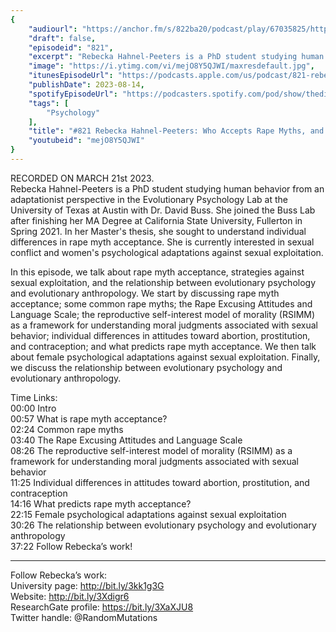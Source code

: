 ```yaml
---
{
	"audiourl": "https://anchor.fm/s/822ba20/podcast/play/67035825/https%3A%2F%2Fd3ctxlq1ktw2nl.cloudfront.net%2Fstaging%2F2023-2-21%2Fc37fb6e8-4fec-fd04-3a1a-1370efa36b1e.m4a",
	"draft": false,
	"episodeid": "821",
	"excerpt": "Rebecka Hahnel-Peeters is a PhD student studying human behavior from an adaptationist perspective in the Evolutionary Psychology Lab at the University of Texas at Austin with Dr. David Buss. She joined the Buss Lab after finishing her MA Degree at California State University, Fullerton in Spring 2021. In her Master's thesis, she sought to understand individual differences in rape myth acceptance. She is currently interested in sexual conflict and women's psychological adaptations against sexual exploitation.",
	"image": "https://i.ytimg.com/vi/mejO8Y5QJWI/maxresdefault.jpg",
	"itunesEpisodeUrl": "https://podcasts.apple.com/us/podcast/821-rebecka-hahnel-peeters-who-accepts-rape-myths-and-why/id1451347236?i=1000624429748&uo=4",
	"publishDate": 2023-08-14,
	"spotifyEpisodeUrl": "https://podcasters.spotify.com/pod/show/thedissenter/episodes/821-Rebecka-Hahnel-Peeters-Who-Accepts-Rape-Myths--and-Why-e20s97h",
	"tags": [
		"Psychology"
	],
	"title": "#821 Rebecka Hahnel-Peeters: Who Accepts Rape Myths, and Why?",
	"youtubeid": "mejO8Y5QJWI"
}
---
```

RECORDED ON MARCH 21st 2023.  
Rebecka Hahnel-Peeters is a PhD student studying human behavior from an adaptationist perspective in the Evolutionary Psychology Lab at the University of Texas at Austin with Dr. David Buss. She joined the Buss Lab after finishing her MA Degree at California State University, Fullerton in Spring 2021. In her Master's thesis, she sought to understand individual differences in rape myth acceptance. She is currently interested in sexual conflict and women's psychological adaptations against sexual exploitation.

In this episode, we talk about rape myth acceptance, strategies against sexual exploitation, and the relationship between evolutionary psychology and evolutionary anthropology. We start by discussing rape myth acceptance; some common rape myths; the Rape Excusing Attitudes and Language Scale; the reproductive self-interest model of morality (RSIMM) as a framework for understanding moral judgments associated with sexual behavior; individual differences in attitudes toward abortion, prostitution, and contraception; and what predicts rape myth acceptance. We then talk about female psychological adaptations against sexual exploitation. Finally, we discuss the relationship between evolutionary psychology and evolutionary anthropology.

Time Links:  
<time>00:00</time> Intro  
<time>00:57</time> What is rape myth acceptance?  
<time>02:24</time> Common rape myths  
<time>03:40</time> The Rape Excusing Attitudes and Language Scale  
<time>08:26</time> The reproductive self-interest model of morality (RSIMM) as a framework for understanding moral judgments associated with sexual behavior  
<time>11:25</time> Individual differences in attitudes toward abortion, prostitution, and contraception  
<time>14:16</time> What predicts rape myth acceptance?  
<time>22:15</time> Female psychological adaptations against sexual exploitation  
<time>30:26</time> The relationship between evolutionary psychology and evolutionary anthropology  
<time>37:22</time> Follow Rebecka’s work!

---

Follow Rebecka’s work:  
University page: http://bit.ly/3kk1g3G  
Website: http://bit.ly/3Xdigr6  
ResearchGate profile: https://bit.ly/3XaXJU8  
Twitter handle: @RandomMutations
